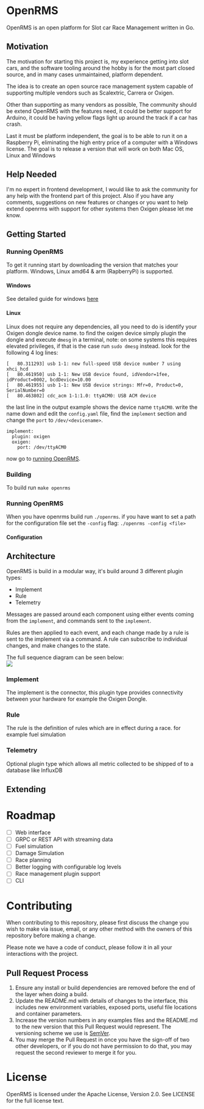 # OpenRMS
OpenRMS is an open platform for Slot car Race Management written in Go.

## Motivation
The motivation for starting this project is, my experience getting into
slot cars, and the software tooling around the hobby is for the most part
closed source, and in many cases unmaintained, platform dependent.

The idea is to create an open source race management system capable of
supporting multiple vendors such as Scalextric, Carrera or Oxigen.

Other than supporting as many vendors as possible, The community should
be extend OpenRMS with the features need, it could be better support for
Arduino, it could be having yellow flags light up around the track if a
car has crash.

Last it must be platform independent, the goal is to be able to run it
on a Raspberry Pi, eliminating the high entry price of a computer with
a Windows license. The goal is to release a version that will work on
both Mac OS, Linux and Windows

## Help Needed
I'm no expert in frontend development, I would like to ask the community
for any help with the frontend part of this project. Also if you have any
comments, suggestions on new features or changes or you want to help
extend openrms with support for other systems then Oxigen please let me
know.

## Getting Started
### Running OpenRMS
To get it running start by downloading the version that matches your platform.
Windows, Linux amd64 & arm (RapberryPi) is supported.

#### Windows
See detailed guide for windows [here](docs/getting-started/windows.md)

#### Linux
Linux does not require any dependencies, all you need to do is identify your Oxigen
dongle device name. to find the oxigen device simply plugin the dongle and execute
`dmesg` in a terminal, note: on some systems this requires elevated privileges, if
that is the case run `sudo dmesg` instead.
look for the following 4 log lines:

```
[   80.311293] usb 1-1: new full-speed USB device number 7 using xhci_hcd
[   80.461950] usb 1-1: New USB device found, idVendor=1fee, idProduct=0002, bcdDevice=10.00
[   80.461955] usb 1-1: New USB device strings: Mfr=0, Product=0, SerialNumber=0
[   80.463802] cdc_acm 1-1:1.0: ttyACM0: USB ACM device
```
the last line in the output example shows the device name `ttyACM0`. write the name down and 
edit the `config.yaml` file, find the `implement` section and change the `port` to 
`/dev/<devicename>`.

```
implement:
  plugin: oxigen
  oxigen:
    port: /dev/ttyACM0
```
now go to [running OpenRMS](#running-openrms).

### Building
To build run `make openrms`

### Running OpenRMS
When you have openrms build run `./openrms`. if you have want to set
a path for the configuration file set the `-config` flag: `./openrms -config <file>`

#### Configuration

## Architecture
OpenRMS is build in a modular way, it's build around 3 different plugin
types:

- Implement
- Rule
- Telemetry

Messages are passed around each component using either events coming
from the `implement`, and commands sent to the `implement`.

Rules are then applied to each event, and each change made by a rule
is sent to the implement via a command. A rule can subscribe to individual
changes, and make changes to the state.

The full sequence diagram can be seen below:  
[![](https://mermaid.ink/img/eyJjb2RlIjoic2VxdWVuY2VEaWFncmFtXG4gICAgcGFydGljaXBhbnQgSW1wbGVtZW50XG4gICAgcGFydGljaXBhbnQgRXZlbnRcbiAgICBwYXJ0aWNpcGFudCBDb21tYW5kXG4gICAgcGFydGljaXBhbnQgU3RhdGVcbiAgICBwYXJ0aWNpcGFudCBSdWxlc1xuICAgIHBhcnRpY2lwYW50IFRlbGVtZXRyeVxuXG4gICAgSW1wbGVtZW50IC0-PiBFdmVudDogR2VuZXJpYyBldmVudCBpcyBtYXBwZWRcbiAgICBFdmVudCAtKSBTdGF0ZTogSW1wbGVtZW50IGV2ZW50IHVwZGF0ZXMgc3RhdGVcbiAgICBcbiAgICBsb29wXG4gICAgICAgIFN0YXRlIC0-PiBSdWxlczogRWFjaCBzdGF0ZSBjaGFuZ2UgaXMgZXZhbHVhdGVkXG4gICAgICAgIFJ1bGVzIC0-PiBTdGF0ZTogUnVsZXMgYXBwbHkgc3RhdGUgY2hhbmdlc1xuICAgIGVuZFxuXG4gICAgU3RhdGUgLSkgQ29tbWFuZDogU3RhdGUgY2hhbmdlZCBtYXBwZWQgdG8gY29tbWFuZFxuICAgIENvbW1hbmQgLT4-IEltcGxlbWVudDogR2VuZXJpYyBjb21tYW5kIGlzIHNlbnQgYmFjayB0byBpbXBsZW1lbnRcbiAgICBTdGF0ZSAtLSkgVGVsZW1ldHJ5OiBTdGF0ZSBjaGFuZ2VzIGFyZSBzZW50IHRvIHRlbGVtZXRyeVxuXG4iLCJtZXJtYWlkIjp7InRoZW1lIjoibmV1dHJhbCJ9LCJ1cGRhdGVFZGl0b3IiOmZhbHNlfQ)](https://mermaid-js.github.io/mermaid-live-editor/#/edit/eyJjb2RlIjoic2VxdWVuY2VEaWFncmFtXG4gICAgcGFydGljaXBhbnQgSW1wbGVtZW50XG4gICAgcGFydGljaXBhbnQgRXZlbnRcbiAgICBwYXJ0aWNpcGFudCBDb21tYW5kXG4gICAgcGFydGljaXBhbnQgU3RhdGVcbiAgICBwYXJ0aWNpcGFudCBSdWxlc1xuICAgIHBhcnRpY2lwYW50IFRlbGVtZXRyeVxuXG4gICAgSW1wbGVtZW50IC0-PiBFdmVudDogR2VuZXJpYyBldmVudCBpcyBtYXBwZWRcbiAgICBFdmVudCAtKSBTdGF0ZTogSW1wbGVtZW50IGV2ZW50IHVwZGF0ZXMgc3RhdGVcbiAgICBcbiAgICBsb29wXG4gICAgICAgIFN0YXRlIC0-PiBSdWxlczogRWFjaCBzdGF0ZSBjaGFuZ2UgaXMgZXZhbHVhdGVkXG4gICAgICAgIFJ1bGVzIC0-PiBTdGF0ZTogUnVsZXMgYXBwbHkgc3RhdGUgY2hhbmdlc1xuICAgIGVuZFxuXG4gICAgU3RhdGUgLSkgQ29tbWFuZDogU3RhdGUgY2hhbmdlZCBtYXBwZWQgdG8gY29tbWFuZFxuICAgIENvbW1hbmQgLT4-IEltcGxlbWVudDogR2VuZXJpYyBjb21tYW5kIGlzIHNlbnQgYmFjayB0byBpbXBsZW1lbnRcbiAgICBTdGF0ZSAtLSkgVGVsZW1ldHJ5OiBTdGF0ZSBjaGFuZ2VzIGFyZSBzZW50IHRvIHRlbGVtZXRyeVxuXG4iLCJtZXJtYWlkIjp7InRoZW1lIjoibmV1dHJhbCJ9LCJ1cGRhdGVFZGl0b3IiOmZhbHNlfQ)

### Implement
The implement is the connector, this plugin type provides connectivity
between your hardware for example the Oxigen Dongle.

### Rule
The rule is the definition of rules which are in effect during a race.
for example fuel simulation

### Telemetry
Optional plugin type which allows all metric collected to be shipped of
to a database like InfluxDB

## Extending

# Roadmap
- [ ] Web interface
- [ ] GRPC or REST API with streaming data
- [ ] Fuel simulation
- [ ] Damage Simulation
- [ ] Race planning
- [ ] Better logging with configurable log levels
- [ ] Race management plugin support
- [ ] CLI

# Contributing
When contributing to this repository, please first discuss the change you wish to make via issue,
email, or any other method with the owners of this repository before making a change.

Please note we have a code of conduct, please follow it in all your interactions with the project.

## Pull Request Process

1. Ensure any install or build dependencies are removed before the end of the layer when doing a
   build.
2. Update the README.md with details of changes to the interface, this includes new environment
   variables, exposed ports, useful file locations and container parameters.
3. Increase the version numbers in any examples files and the README.md to the new version that this
   Pull Request would represent. The versioning scheme we use is [SemVer](http://semver.org/).
4. You may merge the Pull Request in once you have the sign-off of two other developers, or if you
   do not have permission to do that, you may request the second reviewer to merge it for you.

# License
OpenRMS is licensed under the Apache License, Version 2.0. See LICENSE for
the full license text.